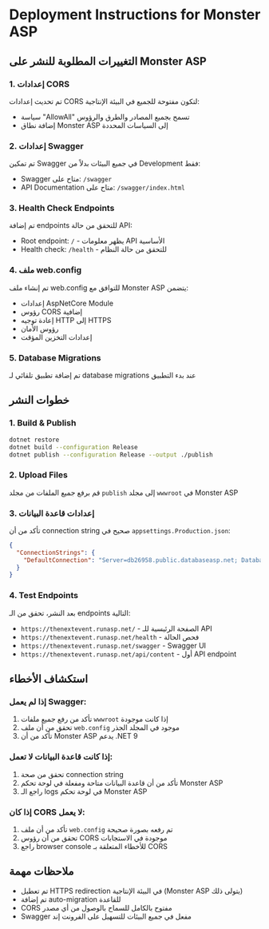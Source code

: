 # Deployment Instructions for Monster ASP

## التغييرات المطلوبة للنشر على Monster ASP

### 1. إعدادات CORS
تم تحديث إعدادات CORS لتكون مفتوحة للجميع في البيئة الإنتاجية:
- سياسة "AllowAll" تسمح بجميع المصادر والطرق والرؤوس
- إضافة نطاق Monster ASP إلى السياسات المحددة

### 2. إعدادات Swagger
تم تمكين Swagger في جميع البيئات بدلاً من Development فقط:
- Swagger متاح على: `/swagger`
- API Documentation متاح على: `/swagger/index.html`

### 3. Health Check Endpoints
تم إضافة endpoints للتحقق من حالة API:
- Root endpoint: `/` - يظهر معلومات API الأساسية
- Health check: `/health` - للتحقق من حالة النظام

### 4. ملف web.config
تم إنشاء ملف web.config للتوافق مع Monster ASP يتضمن:
- إعدادات AspNetCore Module
- رؤوس CORS إضافية
- إعادة توجيه HTTP إلى HTTPS
- رؤوس الأمان
- إعدادات التخزين المؤقت

### 5. Database Migrations
تم إضافة تطبيق تلقائي لـ database migrations عند بدء التطبيق

## خطوات النشر

### 1. Build & Publish
```bash
dotnet restore
dotnet build --configuration Release
dotnet publish --configuration Release --output ./publish
```

### 2. Upload Files
قم برفع جميع الملفات من مجلد `publish` إلى مجلد `wwwroot` في Monster ASP

### 3. إعدادات قاعدة البيانات
تأكد من أن connection string صحيح في `appsettings.Production.json`:
```json
{
  "ConnectionStrings": {
    "DefaultConnection": "Server=db26958.public.databaseasp.net; Database=db26958; User Id=db26958; Password=yM!26cA_%K3s; Encrypt=True; TrustServerCertificate=True; MultipleActiveResultSets=True;"
  }
}
```

### 4. Test Endpoints
بعد النشر، تحقق من الـ endpoints التالية:
- `https://thenextevent.runasp.net/` - الصفحة الرئيسية للـ API
- `https://thenextevent.runasp.net/health` - فحص الحالة
- `https://thenextevent.runasp.net/swagger` - Swagger UI
- `https://thenextevent.runasp.net/api/content` - أول API endpoint

## استكشاف الأخطاء

### إذا لم يعمل Swagger:
1. تأكد من رفع جميع ملفات `wwwroot` إذا كانت موجودة
2. تحقق من أن ملف `web.config` موجود في المجلد الجذر
3. تأكد من أن Monster ASP يدعم .NET 9

### إذا كانت قاعدة البيانات لا تعمل:
1. تحقق من صحة connection string
2. تأكد من أن قاعدة البيانات متاحة ومفعلة في لوحة تحكم Monster ASP
3. راجع الـ logs في لوحة تحكم Monster ASP

### إذا كان CORS لا يعمل:
1. تأكد من أن ملف `web.config` تم رفعه بصورة صحيحة
2. تحقق من أن رؤوس CORS موجودة في الاستجابات
3. راجع browser console للأخطاء المتعلقة بـ CORS

## ملاحظات مهمة
- تم تعطيل HTTPS redirection في البيئة الإنتاجية (Monster ASP يتولى ذلك)
- تم إضافة auto-migration للقاعدة
- CORS مفتوح بالكامل للسماح بالوصول من أي مصدر
- Swagger مفعل في جميع البيئات للتسهيل على الفرونت إند
